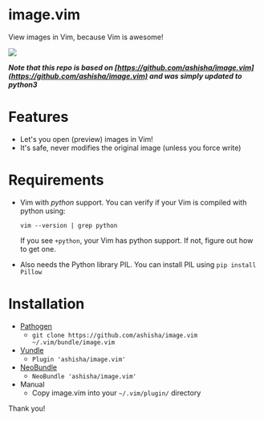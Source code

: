# image.vim
View images in Vim, because Vim is awesome!

![](https://github.com/ashisha/image.vim/blob/master/screenshot/image.vim.jpg)

***Note that this repo is based on [https://github.com/ashisha/image.vim](https://github.com/ashisha/image.vim) and was simply updated to python3***

Features
=========
* Let's you open (preview) images in Vim!
* It's safe, never modifies the original image (unless you force write)


Requirements
============
* Vim with *python* support. You can verify if your Vim is compiled with python using:
  
  `vim --version | grep python`

  If you see `+python`, your Vim has python support. If not, figure out how to get one.

* Also needs the Python library PIL. You can install PIL using `pip install Pillow`

Installation
============
* [Pathogen](https://github.com/tpope/vim-pathogen)
  *  `git clone https://github.com/ashisha/image.vim ~/.vim/bundle/image.vim`
* [Vundle](https://github.com/gmarik/vundle)
  * `Plugin 'ashisha/image.vim'`
* [NeoBundle](https://github.com/Shougo/neobundle.vim)
  * `NeoBundle 'ashisha/image.vim'`
* Manual
  * Copy image.vim into your `~/.vim/plugin/` directory

Thank you!
